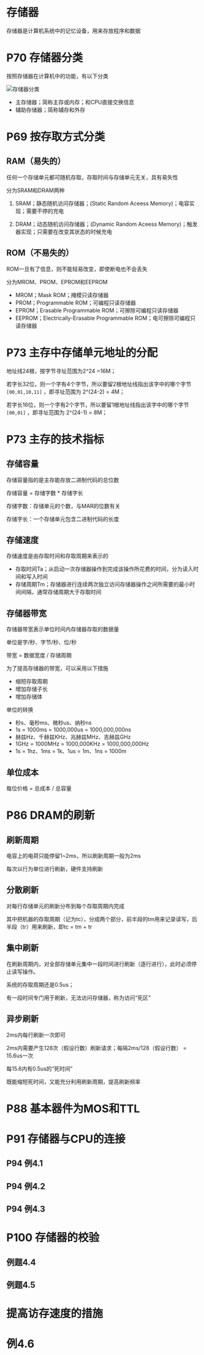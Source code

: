 # 存储器
存储器是计算机系统中的记忆设备，用来存放程序和数据

# P70 存储器分类
按照存储器在计算机中的功能，有以下分类

![存储器分类](https://raw.githubusercontent.com/Juston007/ComputerOrganization/main/Review/img/chapter3/%E5%AD%98%E5%82%A8%E5%99%A8%E5%88%86%E7%B1%BB.jpg)

* 主存储器；简称主存或内存；和CPU直接交换信息
* 辅助存储器；简称辅存和外存

# P69 按存取方式分类
## RAM（易失的）
任何一个存储单元都可随机存取，存取时间与存储单元无关，具有易失性

分为SRAM和DRAM两种

1. SRAM；静态随机访问存储器；(Static Random Aceess Memory)；电容实现；需要不停的充电

2. DRAM；动态随机访问存储器；(Dynamic Random Aceess Memory)；触发器实现；只需要在改变其状态的时候充电

## ROM（不易失的）
ROM一旦有了信息，则不能轻易改变，即使断电也不会丢失

分为MROM、PROM、EPROM和EEPROM
* MROM；Mask ROM；掩模只读存储器
* PROM；Programmable ROM；可编程只读存储器
* EPROM；Erasable Programmable ROM；可擦除可编程只读存储器
* EEPROM；Electrically-Erasable Programmable ROM；电可擦除可编程只读存储器

# P73 主存中存储单元地址的分配
地址线24根，按字节寻址范围为2^24 =16M；

若字长32位，则一个字有4个字节，所以要留2根地址线指出该字中的哪个字节 `[00,01,10,11]` ，即寻址范围为 2^(24-2) = 4M；

若字长16位，则一个字有2个字节，所以要留1根地址线指出该字中的哪个字节 `[00,01]` ，即寻址范围为 2^(24-1) = 8M；

# P73 主存的技术指标
## 存储容量
存储容量指的是主存能存放二进制代码的总位数

存储容量 = 存储字数 * 存储字长

存储字数：存储单元的个数，与MAR的位数有关

存储字长：一个存储单元包含二进制代码的长度

## 存储速度
存储速度是由存取时间和存取周期来表示的



* 存取时间Ta；从启动一次存储器操作到完成该操作所花费的时间，分为读入时间和写入时间
* 存储周期Tm；存储器进行连续两次独立访问存储器操作之间所需要的最小时间间隔，通常存储周期大于存取时间

## 存储器带宽
存储器带宽表示单位时间内存储器存取的数据量

单位是字/秒、字节/秒、位/秒

带宽 = 数据宽度 / 存储周期

为了提高存储器的带宽，可以采用以下措施
* 缩短存取周期
* 增加存储子长
* 增加存储体

单位的转换
* 秒s、毫秒ms、微秒us、纳秒ns
* 1s = 1000ms = 1000,000us = 1000,000,000ns
* 赫兹Hz、千赫兹KHz、兆赫兹MHz、吉赫兹GHz
* 1GHz = 1000MHz = 1000,000KHz = 1000,000,000Hz
* 1s = 1hz、1ms = 1k、1us = 1m、1ns = 1000m

## 单位成本
每位价格 = 总成本 / 总容量

# P86 DRAM的刷新
## 刷新周期
电容上的电荷只能停留1~2ms，所以刷新周期一般为2ms

每次以行为单位进行刷新，硬件支持刷新

## 分散刷新
对每行存储单元的刷新分布到每个存取周期内完成

其中把机器的存取周期（记为tc），分成两个部分，前半段的tm用来记录读写，后半段（tr）用来刷新，即tc = tm + tr

## 集中刷新
在刷新周期内，对全部存储单元集中一段时间进行刷新（逐行进行），此时必须停止读写操作。

系统的存取周期还是0.5us；

有一段时间专门用于刷新，无法访问存储器，称为访问“死区”

## 异步刷新
2ms内每行刷新一次即可

2ms内需要产生128次（假设行数）刷新请求；每隔2ms/128（假设行数） = 15.6us一次

每15.6内有0.5us的“死时间”

既能缩短死时间，又能充分利用刷新周期，提高刷新频率

# P88 基本器件为MOS和TTL

# P91 存储器与CPU的连接
## P94 例4.1
## P94 例4.2
## P94 例4.3

# P100 存储器的校验
## 例题4.4
## 例题4.5

# 提高访存速度的措施
# 例4.6